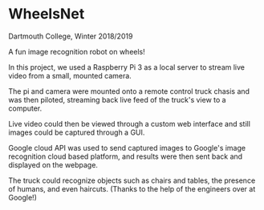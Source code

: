 # WheelsNet

Dartmouth College, Winter 2018/2019 

A fun image recognition robot on wheels! 

In this project, we used a Raspberry Pi 3 as a local server to stream live video from a small, mounted camera. <br>

The pi and camera were mounted onto a remote control truck chasis and was then piloted, streaming back live feed of the truck's view to a computer. <br>

Live video could then be viewed through a custom web interface and still images could be captured through a GUI. <br>

Google cloud API was used to send captured images to Google's image recognition cloud based platform, and results were then sent back and displayed on the webpage. <br>

The truck could recognize objects such as chairs and tables, the presence of humans, and even haircuts. (Thanks to the help of the engineers over at Google!) 

